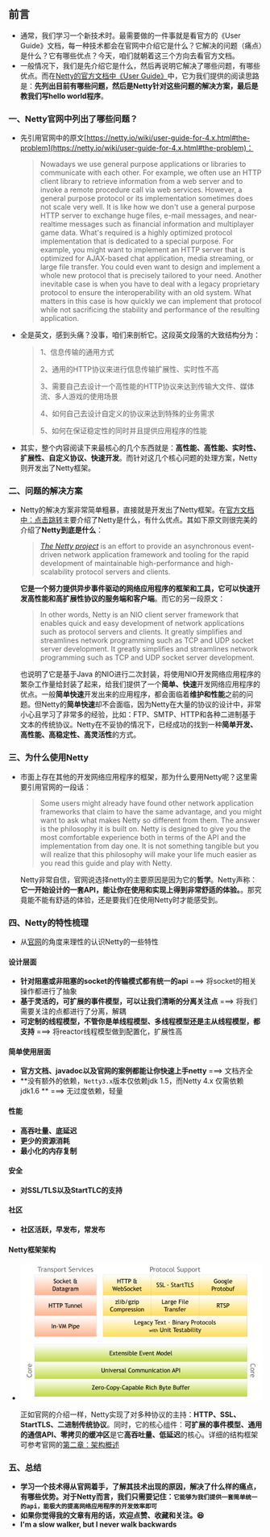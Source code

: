 ## 前言

* 通常，我们学习一个新技术时。最需要做的一件事就是看官方的《User Guide》文档，每一种技术都会在官网中介绍它是什么？它解决的问题（痛点）是什么？它有哪些优点？今天，咱们就朝着这三个方向去看官方文档。
* 一般情况下，我们是先介绍它是什么，然后再说明它解决了哪些问题，有哪些优点。而在[Netty的官方文档中《User Guide》](https://netty.io/wiki/user-guide-for-4.x.html)中，它为我们提供的阅读思路是：**先列出目前有哪些问题，然后是Netty针对这些问题的解决方案，最后是教我们写hello world程序**。

### 一、Netty官网中列出了哪些问题？

* 先引用官网中的原文[https://netty.io/wiki/user-guide-for-4.x.html#the-problem](https://netty.io/wiki/user-guide-for-4.x.html#the-problem)：

  > Nowadays we use general purpose applications or libraries to communicate with each other. For example, we often use an HTTP client library to retrieve information from a web server and to invoke a remote procedure call via web services. However, a general purpose protocol or its implementation sometimes does not scale very well. It is like how we don't use a general purpose HTTP server to exchange huge files, e-mail messages, and near-realtime messages such as financial information and multiplayer game data. What's required is a highly optimized protocol implementation that is dedicated to a special purpose. For example, you might want to implement an HTTP server that is optimized for AJAX-based chat application, media streaming, or large file transfer. You could even want to design and implement a whole new protocol that is precisely tailored to your need. Another inevitable case is when you have to deal with a legacy proprietary protocol to ensure the interoperability with an old system. What matters in this case is how quickly we can implement that protocol while not sacrificing the stability and performance of the resulting application.

* 全是英文，感到头痛？没事，咱们来剖析它。这段英文段落的大致结构分为：

  > 1、信息传输的通用方式
  >
  > 2、通用的HTTP协议来进行信息传输扩展性、实时性不高
  >
  > 3、需要自己去设计一个高性能的HTTP协议来达到传输大文件、媒体流、多人游戏的使用场景
  >
  > 4、如何自己去设计自定义的协议来达到特殊的业务需求
  >
  > 5、如何在保证稳定性的同时并且提供应用程序的性能

* 其实，整个内容阅读下来最核心的几个东西就是：**高性能、高性能、实时性、扩展性、自定义协议、快速开发**。而针对这几个核心问题的处理方案，Netty则开发出了Netty框架。

### 二、问题的解决方案

* Netty的解决方案非常简单粗暴，直接就是开发出了Netty框架。在[官方文档中：点击跳转](https://netty.io/wiki/user-guide-for-4.x.html#the-problem)主要介绍了Netty是什么，有什么优点。其如下原文则很完美的介绍了**Netty到底是什么**：

  > *[The Netty project](https://netty.io/)* is an effort to provide an asynchronous event-driven network application framework and tooling for the rapid development of maintainable high-performance and high-scalability protocol servers and clients.

  **它是一个努力提供异步事件驱动的网络应用程序的框架和工具，它可以快速开发高性能和高扩展性协议的服务端和客户端**。而它的另一段原文：

  > In other words, Netty is an NIO client server framework that enables quick and easy development of network applications such as protocol servers and clients. It greatly simplifies and streamlines network programming such as TCP and UDP socket server development. It greatly simplifies and streamlines network programming such as TCP and UDP socket server development.

  也说明了它是基于Java 的NIO进行二次封装，将使用NIO开发网络应用程序的繁杂工作量给封装了起来，给我们提供了一个**简单、快速**开发网络应用程序的优点。一般**简单快速**开发出来的应用程序，都会面临着**维护和性能**之前的问题。但Netty的**简单快速**却不会面临，因为Netty在大量的协议的设计中，非常小心且学习了非常多的经验，比如：FTP、SMTP、HTTP和各种二进制基于文本的传统协议。Netty在不妥协的情况下，已经成功的找到一种**简单开发、高性能、高稳定性、高灵活性**的方式。

### 三、为什么使用Netty

* 市面上存在其他的开发网络应用程序的框架，那为什么要用Netty呢？这里需要引用官网的一段话：

  > Some users might already have found other network application frameworks that claim to have the same advantage, and you might want to ask what makes Netty so different from them. The answer is the philosophy it is built on. Netty is designed to give you the most comfortable experience both in terms of the API and the implementation from day one. It is not something tangible but you will realize that this philosophy will make your life much easier as you read this guide and play with Netty.

  Netty非常自信，官网说选择netty的主要原因是因为它的**哲学**。Netty声称：**它一开始设计的一套API，能让你在使用和实现上得到非常舒适的体验。**。那究竟能不能有舒适的体验，还是要我们在使用Netty时才能感受到。

### 四、Netty的特性梳理

* 从[官网](https://netty.io/)的角度来理性的认识Netty的一些特性

#### 设计层面

* **针对阻塞或非阻塞的socket的传输模式都有统一的api**  ===>  将socket的相关操作都进行了抽象
* **基于灵活的，可扩展的事件模型，可以让我们清晰的分离关注点**  ===>  将我们需要关注的点都进行了分离，解耦
* **可定制的线程模型，不管你是单线程模型、多线程模型还是主从线程模型，都支持**  ===> 将reactor线程模型做到配置化，扩展性高

#### 简单使用层面

* **官方文档、javadoc以及官网的案例都能让你快速上手netty**  ===> 文档齐全
* **没有额外的依赖，`Netty3.x`版本仅依赖jdk 1.5，而Netty 4.x 仅需依赖jdk1.6 **  ===> 无过度依赖，轻量

#### 性能

* **高吞吐量、底延迟**
* **更少的资源消耗**
* **最小化的内存复制**

#### 安全

* **对SSL/TLS以及StartTLC的支持**

#### 社区

* **社区活跃，早发布，常发布**

#### Netty框架架构

* ![1.png](1.png)

  正如官网的介绍一样，Netty实现了对多种协议的主持：**HTTP、SSL、StartTLS、二进制传统协议**。同时，它的核心组件：**可扩展的事件模型、通用的通信API、零拷贝的缓冲区**是它**高吞吐量、低延迟**的核心。详细的结构框架可参考官网的[第二章：架构概述](https://netty.io/3.8/guide/#architecture)

### 五、总结

* **学习一个技术得从官网着手，了解其技术出现的原因，解决了什么样的痛点，有哪些优势。对于Netty而言，我们只需要记住：`它能够为我们提供一套简单统一的api，能极大的提高网络应用程序的开发效率即可`**
* **如果你觉得我的文章有用的话，欢迎点赞、收藏和关注。:laughing:**
* **I'm a slow walker, but I never walk backwards**



